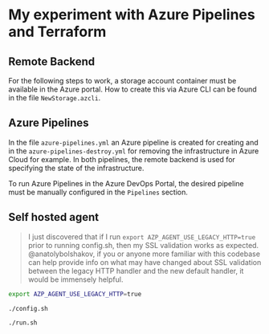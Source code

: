# My experiment with Azure Pipelines and Terraform

## Remote Backend

For the following steps to work, a storage account container must be available in the Azure portal. How to create this via Azure CLI can be found in the file `NewStorage.azcli`.

## Azure Pipelines

In the file `azure-pipelines.yml` an Azure pipeline is created for creating and in the `azure-pipelines-destroy.yml` for removing the infrastructure in Azure Cloud for example. In both pipelines, the remote backend is used for specifying the state of the infrastructure.

To run Azure Pipelines in the Azure DevOps Portal, the desired pipeline must be manually configured in the `Pipelines` section.

## Self hosted agent

> I just discovered that if I run `export AZP_AGENT_USE_LEGACY_HTTP=true` prior to running config.sh, then my SSL validation works as expected. @anatolybolshakov, if you or anyone more familiar with this codebase can help provide info on what may have changed about SSL validation between the legacy HTTP handler and the new default handler, it would be immensely helpful.


```sh
export AZP_AGENT_USE_LEGACY_HTTP=true

./config.sh

./run.sh
```